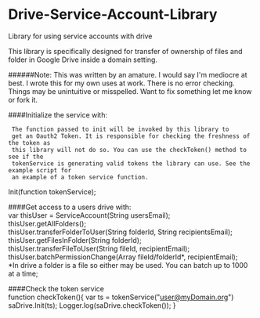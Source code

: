 # Drive-Service-Account-Library
Library for using service accounts with drive

This library is specifically designed for transfer of ownership of files and folder in Google Drive inside a domain setting.

######Note: This was written by an amature. I would say I'm mediocre at best. I wrote this for my own uses at work.  There is no error checking. Things may be unintuitive or misspelled. Want to fix something let me know or fork it.  


####Initialize the service with: 

     The function passed to init will be invoked by this library to  
     get an Oauth2 Token. It is responsible for checking the freshness of the token as  
     this library will not do so. You can use the checkToken() method to see if the  
     tokenService is generating valid tokens the library can use. See the example script for  
     an example of a token service function.     

Init(function tokenService);  

 
####Get access to a users drive with:  
var thisUser = ServiceAccount(String usersEmail);  
thisUser.getAllFolders();  
thisUser.transferFolderToUser(String folderId, String recipientsEmail);  
thisUser.getFilesInFolder(String folderId);  
thisUser.transferFileToUser(String fileId, recipientEmail);  
thisUser.batchPermissionChange(Array fileId/folderId*, recipientEmail);  
    *In drive a folder is a file so either may be used. You can batch up to 1000 at a time;  
    
 
####Check the token service  
    function checkToken(){
      var ts = tokenService("user@myDomain.org")
      saDrive.Init(ts);
      Logger.log(saDrive.checkToken());
    }
